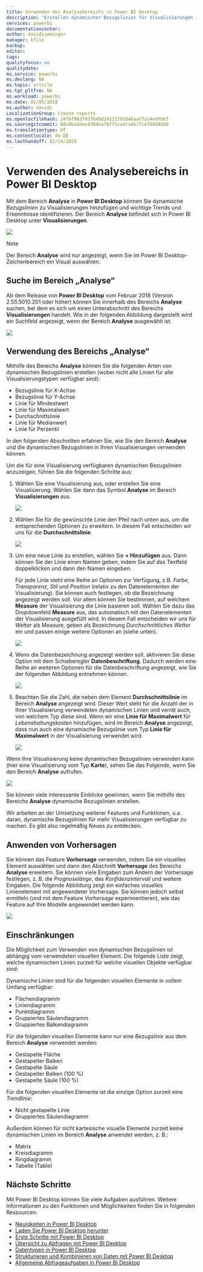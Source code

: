 ```yaml
---
title: Verwenden des Analysebereichs in Power BI Desktop
description: "Erstellen dynamischer Bezugslinien für Visualisierungen in Power BI Desktop"
services: powerbi
documentationcenter: 
author: davidiseminger
manager: kfile
backup: 
editor: 
tags: 
qualityfocus: no
qualitydate: 
ms.service: powerbi
ms.devlang: NA
ms.topic: article
ms.tgt_pltfrm: NA
ms.workload: powerbi
ms.date: 02/05/2018
ms.author: davidi
LocalizationGroup: Create reports
ms.openlocfilehash: 24f6f9037937049d24321791046aaf7a14e9fb6f
ms.sourcegitcommit: 88c8ba8dee4384ea7bff5cedcad67fce784d92b0
ms.translationtype: HT
ms.contentlocale: de-DE
ms.lasthandoff: 02/24/2018
---
```

# <a name="using-the-analytics-pane-in-power-bi-desktop"></a>Verwenden des Analysebereichs in Power BI Desktop
Mit dem Bereich **Analyse** in **Power BI Desktop** können Sie dynamische *Bezugslinien* zu Visualisierungen hinzufügen und wichtige Trends und Erkenntnisse identifizieren. Der Bereich **Analyse** befindet sich in Power BI Desktop unter **Visualisierungen**.

![](media/desktop-analytics-pane/analytics-pane_1.png)

> [!NOTE]
> Der Bereich **Analyse** wird nur angezeigt, wenn Sie im Power BI Desktop-Zeichenbereich ein Visual auswählen.

## <a name="search-within-the-analytics-pane"></a>Suche im Bereich „Analyse“
Ab dem Release von **Power BI Desktop** vom Februar 2018 (Version 2.55.5010.201 oder höher) können Sie innerhalb des Bereichs **Analyse** suchen, bei dem es sich um einen Unterabschnitt des Bereichs **Visualisierungen** handelt. Wie in der folgenden Abbildung dargestellt wird ein Suchfeld angezeigt, wenn der Bereich **Analyse** ausgewählt ist.

![](media/desktop-analytics-pane/analytics-pane_1b.png)

## <a name="using-the-analytics-pane"></a>Verwendung des Bereichs „Analyse“
Mithilfe des Bereichs **Analyse** können Sie die folgenden Arten von dynamischen Bezugslinien erstellen (wobei nicht alle Linien für alle Visualisierungstypen verfügbar sind):

* Bezugslinie für X-Achse
* Bezugslinie für Y-Achse
* Linie für Mindestwert
* Linie für Maximalwert
* Durchschnittslinie
* Linie für Medianwert
* Linie für Perzentil

In den folgenden Abschnitten erfahren Sie, wie Sie den Bereich **Analyse** und die dynamischen Bezugslinien in Ihren Visualisierungen verwenden können.

Um die für eine Visualisierung verfügbaren dynamischen Bezugslinien anzuzeigen, führen Sie die folgenden Schritte aus:

1. Wählen Sie eine Visualisierung aus, oder erstellen Sie eine Visualisierung. Wählen Sie dann das Symbol **Analyse** im Bereich **Visualisierungen** aus.
   
   ![](media/desktop-analytics-pane/analytics-pane_2.png)
2. Wählen Sie für die gewünschte Linie den Pfeil nach unten aus, um die entsprechenden Optionen zu erweitern. In diesem Fall entscheiden wir uns für die **Durchschnittslinie**.
   
   ![](media/desktop-analytics-pane/analytics-pane_3.png)
3. Um eine neue Linie zu erstellen, wählen Sie **+ Hinzufügen** aus. Dann können Sie der Linie einen Namen geben, indem Sie auf das Textfeld doppelklicken und dann den Namen eingeben.
   
   Für jede Linie steht eine Reihe an Optionen zur Verfügung, z.B. *Farbe*, *Transparenz*, *Stil* und *Position* (relativ zu den Datenelementen der Visualisierung). Sie können auch festlegen, ob die Bezeichnung angezeigt werden soll. Vor allem können Sie bestimmen, auf welchem **Measure** der Visualisierung die Linie basieren soll. Wählen Sie dazu das Dropdownfeld **Measure** aus, das automatisch mit den Datenelementen der Visualisierung ausgefüllt wird. In diesem Fall entscheiden wir uns für *Wetter* als Measure, geben als Bezeichnung *Durchschnittliches Wetter* ein und passen einige weitere Optionen an (siehe unten).
   
   ![](media/desktop-analytics-pane/analytics-pane_4.png)
4. Wenn die Datenbezeichnung angezeigt werden soll, aktivieren Sie diese Option mit dem Schieberegler **Datenbeschriftung**. Dadurch werden eine Reihe an weiteren Optionen für die Datenbeschriftung angezeigt, wie Sie der folgenden Abbildung entnehmen können.
   
   ![](media/desktop-analytics-pane/analytics-pane_5.png)
5. Beachten Sie die Zahl, die neben dem Element **Durchschnittslinie** im Bereich **Analyse** angezeigt wird. Dieser Wert steht für die Anzahl der in Ihrer Visualisierung verwendeten dynamischen Linien und verrät auch, von welchem Typ diese sind. Wenn wir eine **Linie für Maximalwert** für *Lebenshaltungskosten* hinzufügen, wird im Bereich **Analyse** angezeigt, dass nun auch eine dynamische Bezugslinie vom Typ **Linie für Maximalwert** in der Visualisierung verwendet wird.
   
   ![](media/desktop-analytics-pane/analytics-pane_6.png)

Wenn Ihre Visualisierung keine dynamischen Bezugslinien verwenden kann (hier eine Visualisierung vom Typ **Karte**), sehen Sie das Folgende, wenn Sie den Bereich **Analyse** aufrufen.

![](media/desktop-analytics-pane/analytics-pane_7.png)

Sie können viele interessante Einblicke gewinnen, wenn Sie mithilfe des Bereichs **Analyse** dynamische Bezugslinien erstellen.

Wir arbeiten an der Umsetzung weiterer Features und Funktionen, u.a. daran, dynamische Bezugslinien für mehr Visualisierungen verfügbar zu machen. Es gibt also regelmäßig Neues zu entdecken.

## <a name="apply-forecasting"></a>Anwenden von Vorhersagen
Sie können das Feature **Vorhersage** verwenden, indem Sie ein visuelles Element auswählen und dann den Abschnitt **Vorhersage** des Bereichs **Analyse** erweitern. Sie können viele Eingaben zum Ändern der Vorhersage festlegen, z. B. die *Prognoselänge*, das *Konfidenzintervall* und weitere Eingaben. Die folgende Abbildung zeigt ein einfaches visuelles Linienelement mit angewendeter Vorhersage. Sie können jedoch selbst ermitteln (und mit dem Feature *Vorhersage* experimentieren), wie das Feature auf Ihre Modelle angewendet werden kann.

![](media/desktop-analytics-pane/analytics-pane_8.png)

## <a name="limitations"></a>Einschränkungen
Die Möglichkeit zum Verwenden von dynamischen Bezugslinien ist abhängig vom verwendeten visuellen Element. Die folgende Liste zeigt, welche dynamischen Linien zurzeit für welche visuellen Objekte verfügbar sind:

Dynamische Linien sind für die folgenden visuellen Elemente in vollem Umfang verfügbar:

* Flächendiagramm
* Liniendiagramm
* Punktdiagramm
* Gruppiertes Säulendiagramm
* Gruppiertes Balkendiagramm

Für die folgenden visuellen Elemente kann nur eine *Bezugslinie* aus dem Bereich **Analyse** verwendet werden:

* Gestapelte Fläche
* Gestapelter Balken
* Gestapelte Säule
* Gestapelter Balken (100 %)
* Gestapelte Säule (100 %)

Für die folgenden visuellen Elemente ist die einzige Option zurzeit eine *Trendlinie*:

* Nicht gestapelte Linie
* Gruppiertes Säulendiagramm

Außerdem können für nicht kartesische visuelle Elemente zurzeit keine dynamischen Linien im Bereich **Analyse** anwendet werden, z. B.:

* Matrix
* Kreisdiagramm
* Ringdiagramm
* Tabelle (Table)

## <a name="next-steps"></a>Nächste Schritte
Mit Power BI Desktop können Sie viele Aufgaben ausführen. Weitere Informationen zu den Funktionen und Möglichkeiten finden Sie in folgenden Ressourcen:

* [Neuigkeiten in Power BI Desktop](desktop-latest-update.md)
* [Laden Sie Power BI Desktop herunter](desktop-get-the-desktop.md)
* [Erste Schritte mit Power BI Desktop](desktop-getting-started.md)
* [Übersicht zu Abfragen mit Power BI Desktop](desktop-query-overview.md)
* [Datentypen in Power BI Desktop](desktop-data-types.md)
* [Strukturieren und Kombinieren von Daten mit Power BI Desktop](desktop-shape-and-combine-data.md)
* [Allgemeine Abfrageaufgaben in Power BI Desktop](desktop-common-query-tasks.md)    

